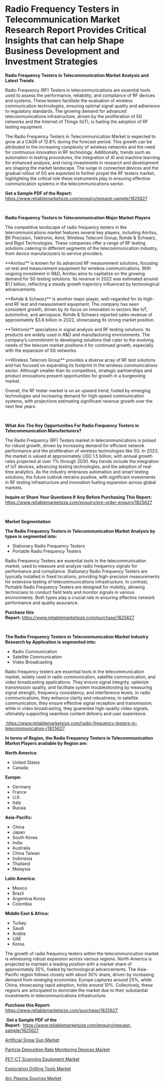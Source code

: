 <p><h1>Radio Frequency Testers in Telecommunication Market Research Report Provides Critical Insights that can help Shape Business Development and Investment Strategies</h1></p><p><strong>Radio Frequency Testers in Telecommunication Market Analysis and Latest Trends</strong></p>
<p><p>Radio Frequency (RF) Testers in telecommunications are essential tools used to assess the performance, reliability, and compliance of RF devices and systems. These testers facilitate the evaluation of wireless communication technologies, ensuring optimal signal quality and adherence to regulatory standards. The growing demand for advanced telecommunications infrastructure, driven by the proliferation of 5G networks and the Internet of Things (IoT), is fueling the adoption of RF testing equipment.</p><p>The Radio Frequency Testers in Telecommunication Market is expected to grow at a CAGR of 12.8% during the forecast period. This growth can be attributed to the increasing complexity of wireless networks and the need for continuous innovation in RF technology. Additionally, trends such as automation in testing procedures, the integration of AI and machine learning for enhanced analysis, and rising investments in research and development are shaping the market landscape. The surge in connected devices and the gradual rollout of 5G are expected to further propel the RF testers market, highlighting the critical role these instruments play in ensuring effective communication systems in the telecommunications sector.</p></p>
<p><strong>Get a Sample PDF of the Report:&nbsp;</strong> <a href="https://www.reliablemarketsize.com/enquiry/request-sample/1825627?utm_campaign=2413&utm_medium=2&utm_source=Github&utm_content=ia&utm_term=12042025&utm_id=radio-frequency-testers-in-telecommunication">https://www.reliablemarketsize.com/enquiry/request-sample/1825627</a></p>
<p>&nbsp;</p>
<p><strong>Radio Frequency Testers in Telecommunication Major Market Players</strong></p>
<p><p>The competitive landscape of radio frequency testers in the telecommunications market features several key players, including Anritsu, BK Precision, Tektronix, Aimil, Wireless Telecom Group, Rohde & Schwarz, and Rigol Technologies. These companies offer a range of RF testing solutions catering to different segments of the telecommunication industry, from device manufacturers to service providers.</p><p>**Anritsu** is known for its advanced RF measurement solutions, focusing on test and measurement equipment for wireless communications. With ongoing investment in R&D, Anritsu aims to capitalize on the growing demand for 5G testing solutions. Its revenue in 2022 was estimated around $1.1 billion, reflecting a steady growth trajectory influenced by technological advancements.</p><p>**Rohde & Schwarz** is another major player, well-regarded for its high-end RF test and measurement equipment. The company has seen consistent growth, driven by its focus on innovation in sectors like IoT, automotive, and aerospace. Rohde & Schwarz reported sales revenue of approximately $3.8 billion in 2022, showcasing its strong market position.</p><p>**Tektronix** specializes in signal analysis and RF testing solutions. Its products are widely used in R&D and manufacturing environments. The company’s commitment to developing solutions that cater to the evolving needs of the telecom market positions it for continued growth, especially with the expansion of 5G networks.</p><p>**Wireless Telecom Group** provides a diverse array of RF test solutions and has focused on expanding its footprint in the wireless communications sector. Although smaller than its competitors, strategic partnerships and product innovations present opportunities for growth in a burgeoning market. </p><p>Overall, the RF tester market is on an upward trend, fueled by emerging technologies and increasing demand for high-speed communication systems, with projections estimating significant revenue growth over the next few years.</p></p>
<p>&nbsp;</p>
<p><strong>What Are The Key Opportunities For Radio Frequency Testers in Telecommunication Manufacturers?</strong></p>
<p><p>The Radio Frequency (RF) Testers market in telecommunications is poised for robust growth, driven by increasing demand for efficient network performance and the proliferation of wireless technologies like 5G. In 2023, the market is valued at approximately USD 1.5 billion, with annual growth rates projected at over 7% through 2030. Key trends include the integration of IoT devices, advancing testing technologies, and the adoption of real-time analytics. As the industry embraces automation and smart testing solutions, the future outlook remains positive, with significant investments in RF testing infrastructure and innovation fueling expansion across global markets.</p></p>
<p><strong>Inquire or Share Your Questions If Any Before Purchasing This Report:</strong> <a href="https://www.reliablemarketsize.com/enquiry/pre-order-enquiry/1825627?utm_campaign=2413&utm_medium=2&utm_source=Github&utm_content=ia&utm_term=12042025&utm_id=radio-frequency-testers-in-telecommunication">https://www.reliablemarketsize.com/enquiry/pre-order-enquiry/1825627</a></p>
<p>&nbsp;</p>
<p><strong>Market Segmentation</strong></p>
<p><strong>The Radio Frequency Testers in Telecommunication Market Analysis by types is segmented into:</strong></p>
<p><ul><li>Stationary Radio Frequency Testers</li><li>Portable Radio Frequency Testers</li></ul></p>
<p><p>Radio Frequency Testers are essential tools in the telecommunication market, used to measure and analyze radio frequency signals for performance and compliance. Stationary Radio Frequency Testers are typically installed in fixed locations, providing high-precision measurements for extensive testing of telecommunications infrastructure. In contrast, Portable Radio Frequency Testers are designed for mobility, allowing technicians to conduct field tests and monitor signals in various environments. Both types play a crucial role in ensuring effective network performance and quality assurance.</p></p>
<p><strong>Purchase this Report:&nbsp;</strong><a href="https://www.reliablemarketsize.com/purchase/1825627?utm_campaign=2413&utm_medium=2&utm_source=Github&utm_content=ia&utm_term=12042025&utm_id=radio-frequency-testers-in-telecommunication">https://www.reliablemarketsize.com/purchase/1825627</a></p>
<p>&nbsp;</p>
<p><strong>The Radio Frequency Testers in Telecommunication Market Industry Research by Application is segmented into:</strong></p>
<p><ul><li>Radio Communication</li><li>Satellite Communication</li><li>Video Broadcasting</li></ul></p>
<p><p>Radio frequency testers are essential tools in the telecommunication market, widely used in radio communication, satellite communication, and video broadcasting applications. They ensure signal integrity, optimize transmission quality, and facilitate system troubleshooting by measuring signal strength, frequency consistency, and interference levels. In radio communications, they enhance clarity and robustness; in satellite communication, they ensure effective signal reception and transmission; while in video broadcasting, they guarantee high-quality video signals, ultimately supporting seamless content delivery and user experience.</p></p>
<p><a href="https://www.reliablemarketsize.com/radio-frequency-testers-in-telecommunication-r1825627?utm_campaign=2413&utm_medium=2&utm_source=Github&utm_content=ia&utm_term=12042025&utm_id=radio-frequency-testers-in-telecommunication">&nbsp;https://www.reliablemarketsize.com/radio-frequency-testers-in-telecommunication-r1825627</a></p>
<p><strong>In terms of Region, the Radio Frequency Testers in Telecommunication Market Players available by Region are:</strong></p>
<p>
    <p> <strong> North America: </strong>
        <ul>
            <li>United States</li>
            <li>Canada</li>
        </ul>
        </p> 
    <p> <strong> Europe: </strong>
        <ul>
            <li>Germany</li>
            <li>France</li>
            <li>U.K.</li>
            <li>Italy</li>
            <li>Russia</li>
        </ul>
        </p> 
    <p> <strong> Asia-Pacific: </strong>
        <ul>
            <li>China</li>
            <li>Japan</li>
            <li>South Korea</li>
            <li>India</li>
            <li>Australia</li>
            <li>China Taiwan</li>
            <li>Indonesia</li>
            <li>Thailand</li>
            <li>Malaysia</li>
        </ul>
        </p> 
    <p> <strong> Latin America: </strong>
        <ul>
            <li>Mexico</li>
            <li>Brazil</li>
            <li>Argentina Korea</li>
            <li>Colombia</li>
        </ul>
        </p> 
    <p> <strong> Middle East & Africa: </strong>
        <ul>
            <li>Turkey</li>
            <li>Saudi</li>
            <li>Arabia</li>
            <li>UAE</li>
            <li>Korea</li>
        </ul>
    </p>
    </p>
<p><p>The growth of radio frequency testers within the telecommunication market is witnessing robust expansion across various regions. North America is projected to maintain a leading position with a market share of approximately 35%, fueled by technological advancements. The Asia-Pacific region follows closely with about 30% share, driven by increasing demand from emerging economies. Europe captures around 25%, while China, showcasing rapid adoption, holds around 10%. Collectively, these regions are anticipated to dominate the market due to their substantial investments in telecommunications infrastructure.</p></p>
<p><strong>Purchase this Report: </strong><a href="https://www.reliablemarketsize.com/purchase/1825627?utm_campaign=2413&utm_medium=2&utm_source=Github&utm_content=ia&utm_term=12042025&utm_id=radio-frequency-testers-in-telecommunication">https://www.reliablemarketsize.com/purchase/1825627</a></p>
<p>&nbsp;<strong>Get a Sample PDF of the Report:&nbsp;&nbsp;</strong><a href="https://www.reliablemarketsize.com/enquiry/request-sample/1825627?utm_campaign=2413&utm_medium=2&utm_source=Github&utm_content=ia&utm_term=12042025&utm_id=radio-frequency-testers-in-telecommunication">https://www.reliablemarketsize.com/enquiry/request-sample/1825627</a></p>
<p><strong></strong></p>
<p><p><a href="https://github.com/iroldilom/Market-Research-Report-List-1/blob/main/artificial-snow-gun-market.md?utm_campaign=2413&utm_medium=2&utm_source=Github&utm_content=ia&utm_term=12042025&utm_id=radio-frequency-testers-in-telecommunication">Artificial Snow Gun Market</a></p><p><a href="https://github.com/lizamflotow/Market-Research-Report-List-1/blob/main/particle-deposition-rate-monitoring-devices-market.md?utm_campaign=2413&utm_medium=2&utm_source=Github&utm_content=ia&utm_term=12042025&utm_id=radio-frequency-testers-in-telecommunication">Particle Deposition Rate Monitoring Devices Market</a></p><p><a href="https://github.com/watzondechao/Market-Research-Report-List-1/blob/main/pet-ct-scanning-equipment-market.md?utm_campaign=2413&utm_medium=2&utm_source=Github&utm_content=ia&utm_term=12042025&utm_id=radio-frequency-testers-in-telecommunication">PET-CT Scanning Equipment Market</a></p><p><a href="https://github.com/phephezxnf/Market-Research-Report-List-1/blob/main/exploration-drilling-tools-market.md?utm_campaign=2413&utm_medium=2&utm_source=Github&utm_content=ia&utm_term=12042025&utm_id=radio-frequency-testers-in-telecommunication">Exploration Drilling Tools Market</a></p><p><a href="https://github.com/oslieselotte2192/Market-Research-Report-List-1/blob/main/arc-plasma-sources-market.md?utm_campaign=2413&utm_medium=2&utm_source=Github&utm_content=ia&utm_term=12042025&utm_id=radio-frequency-testers-in-telecommunication">Arc Plasma Sources Market</a></p></p>